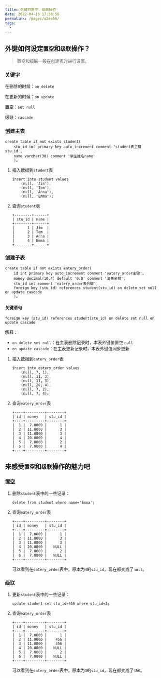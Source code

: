 ```yaml
---
title: 外键的置空、级联操作
date: 2022-04-16 17:38:56
permalink: /pages/a2ee59/
tags:
  - 
---
```

## 外键如何设定`置空`和`级联`操作？

> 置空和级联一般在创建表时进行设置。

### 关键字

在删除的时候：`on delete`

在更新的时候：`on update`

置空：`set null`

级联：`cascade`

### 创建主表

```mysql
create table if not exists student(
	stu_id int primary key auto_increment comment 'student表主键stu_id',
	name varchar(30) comment '学生姓名name'
	);
```

1. 插入数据到`student`表
    ```mysql
    insert into student values
        (null, 'Jim'),
        (null, 'Tom'),
        (null, 'Anna'),
        (null, 'Emma');
    ```

2. 查询`student`表
    ```mysql
    +--------+------+
    | stu_id | name |
    +--------+------+
    |      1 | Jim  |
    |      2 | Tom  |
    |      3 | Anna |
    |      4 | Emma |
    +--------+------+
    ```



### 创建子表

```mysql
create table if not exists eatery_order(
	id int primary key auto_increment comment 'eatery_order主键',
	money decimal(10,4) default '0.0' comment '消费金额',
	stu_id int comment 'eatery_order表外键',
	foreign key (stu_id) references student(stu_id) on delete set null on update cascade
	);
```

#### 关键语句

```mysql
foreign key (stu_id) references student(stu_id) on delete set null on update cascade
```

解释：

- `on delete set null`：在主表删除记录时，本表外键值置空 `null`
- `on update cascade`：在主表更新记录时，本表外键值同步更新

1. 插入数据到`eatery_order`表

    ```mysql
    insert into eatery_order values
        (null, 7, 1),
        (null, 11, 3),
        (null, 11, 3),
        (null, 20, 4),
        (null, 7, 2),
        (null, 7, 4);
    ```

2. 查询`eatery_order`表
    ```mysql
    +----+---------+--------+
    | id | money   | stu_id |
    +----+---------+--------+
    |  1 |  7.0000 |      1 |
    |  2 | 11.0000 |      3 |
    |  3 | 11.0000 |      3 |
    |  4 | 20.0000 |      4 |
    |  5 |  7.0000 |      2 |
    |  6 |  7.0000 |      4 |
    +----+---------+--------+
    ```

## 来感受`置空`和`级联`操作的魅力吧

### 置空

1. 删除`student`表中的一些记录：

    ```mysql
    delete from student where name='Emma';
    ```

2. 查询`eatery_order`表

   ```mysql
   +----+---------+--------+
   | id | money   | stu_id |
   +----+---------+--------+
   |  1 |  7.0000 |      1 |
   |  2 | 11.0000 |      3 |
   |  3 | 11.0000 |      3 |
   |  4 | 20.0000 |   NULL |
   |  5 |  7.0000 |      2 |
   |  6 |  7.0000 |   NULL |
   +----+---------+--------+
   ```

   可以看到在`eatery_order`表中，原本为`4`的`stu_id`，现在都变成了`null`。

### 级联

1. 更新`student`表中的一些记录：

    ```mysql
    update student set stu_id=456 where stu_id=3;
    ```

2. 查询`eatery_order`表

   ```mysql
   +----+---------+--------+
   | id | money   | stu_id |
   +----+---------+--------+
   |  1 |  7.0000 |      1 |
   |  2 | 11.0000 |    456 |
   |  3 | 11.0000 |    456 |
   |  4 | 20.0000 |   NULL |
   |  5 |  7.0000 |      2 |
   |  6 |  7.0000 |   NULL |
   +----+---------+--------+
   ```

   可以看到在`eatery_order`表中，原本为`3`的`stu_id`，现在都变成了`456`。

